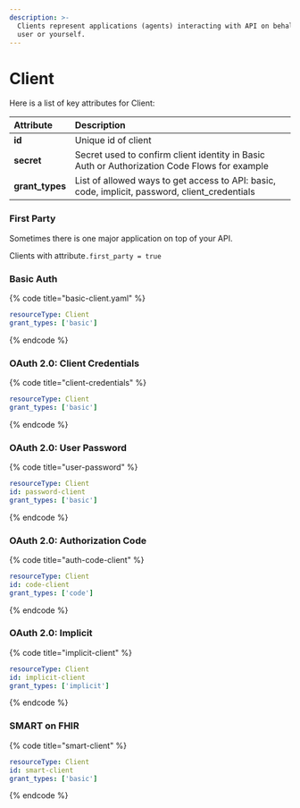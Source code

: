 ```yaml
---
description: >-
  Clients represent applications (agents) interacting with API on behalf of the
  user or yourself.
---
```


# Client

Here is a list of key attributes for Client:

| Attribute | Description |
| :--- | :--- |
| **id** | Unique id of client |
| **secret** | Secret used to confirm client identity in Basic Auth or Authorization Code Flows for example |
| **grant\_types** | List of allowed ways to get access to API: basic, code, implicit, password, client\_credentials |

### First Party

Sometimes there is one major application on top of your API. 

Clients with attribute`.first_party = true` 

### Basic Auth 

{% code title="basic-client.yaml" %}
```yaml
resourceType: Client
grant_types: ['basic']
```
{% endcode %}

### OAuth 2.0: Client Credentials

{% code title="client-credentials" %}
```yaml
resourceType: Client
grant_types: ['basic']

```
{% endcode %}

### OAuth 2.0: User Password

{% code title="user-password" %}
```yaml
resourceType: Client
id: password-client
grant_types: ['basic']

```
{% endcode %}

### OAuth 2.0: Authorization Code

{% code title="auth-code-client" %}
```yaml
resourceType: Client
id: code-client
grant_types: ['code']
```
{% endcode %}

### OAuth 2.0: Implicit

{% code title="implicit-client" %}
```yaml
resourceType: Client
id: implicit-client
grant_types: ['implicit']

```
{% endcode %}

### SMART on FHIR

{% code title="smart-client" %}
```yaml
resourceType: Client
id: smart-client
grant_types: ['basic']

```
{% endcode %}

